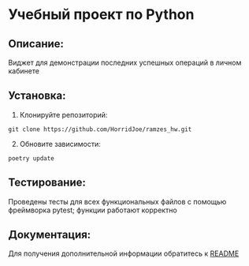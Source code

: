 # Учебный проект по Python

## Описание:

Виджет для демонстрации последних успешных операций в личном кабинете

## Установка:
1. Клонируйте репозиторий:
```
git clone https://github.com/HorridJoe/ramzes_hw.git
```
2. Обновите зависимости:
```
poetry update
```
## Тестирование:
Проведены тесты для всех функциональных файлов с помощью фреймворка pytest;
функции работают корректно
## Документация:
Для получения дополнительной информации обратитесь к [README](.\README.md)